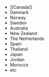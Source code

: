 - [[Canada]]
- Denmark
- Norway
- Sweden
- Australia
- New Zealand
- The Netherlands
- Spain
- Thailand
- Japan
- Jordan
- Morocco
- etc